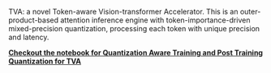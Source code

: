 TVA: a novel Token-aware Vision-transformer Accelerator. This is an outer-product-based attention inference engine with token-importance-driven mixed-precision quantization, processing each token with unique precision and latency.

**[Checkout the notebook for Quantization Aware Training and Post Training Quantization for TVA](https://colab.research.google.com/drive/1kMJykQPWpzSrSdFVy_d5k_uMILESneGC?usp=sharing)**
